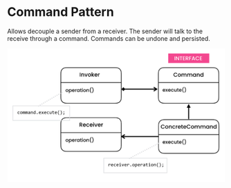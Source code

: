 # Command Pattern

Allows decouple a sender from a receiver. The sender will talk to the receive through a command. Commands can be undone and persisted.

![Command](../../../UML/Behavioral/Command.PNG)
